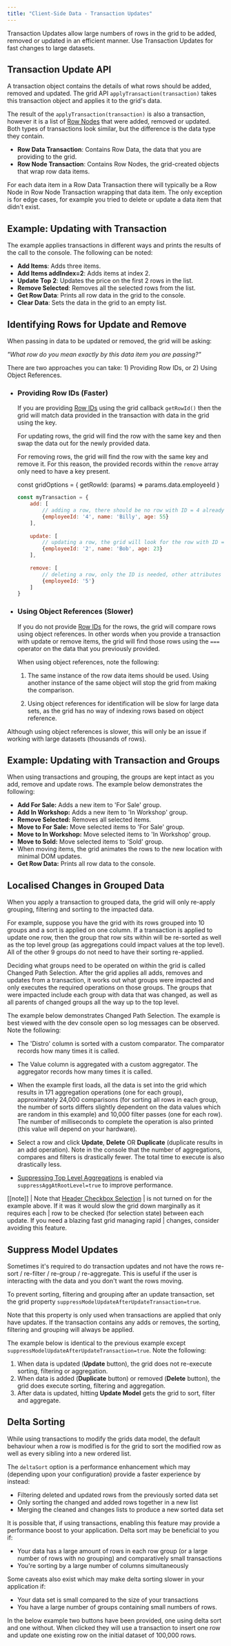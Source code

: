 ```yaml
---
title: "Client-Side Data - Transaction Updates"
---
```


Transaction Updates allow large numbers of rows in the grid to be added, removed or updated in an efficient manner. Use Transaction Updates for fast changes to large datasets.


## Transaction Update API

A transaction object contains the details of what rows should be added, removed and updated. The grid API `applyTransaction(transaction)` takes this transaction object and applies it to the grid's data.

<api-documentation source='grid-api/api.json' section='data' names='["applyTransaction"]' ></api-documentation>

The result of the `applyTransaction(transaction)` is also a transaction, however it is a list of [Row Nodes](/row-object/) that were added, removed or updated. Both types of transactions look similar, but the difference is the data type they contain.

- **Row Data Transaction**: Contains Row Data, the data that you are providing to the grid.
- **Row Node Transaction**: Contains Row Nodes, the grid-created objects that wrap row data items.

For each data item in a Row Data Transaction there will typically be a Row Node in Row Node Transaction wrapping that data item. The only exception is for edge cases, for example you tried to delete or update a data item that didn't exist.



## Example: Updating with Transaction

The example applies transactions in different ways and prints the results of the call to the console. The following can be noted:

- **Add Items**: Adds three items.
- **Add Items addIndex=2**: Adds items at index 2.
- **Update Top 2**: Updates the price on the first 2 rows in the list.
- **Remove Selected**: Removes all the selected rows from the list.
- **Get Row Data**: Prints all row data in the grid to the console.
- **Clear Data**: Sets the data in the grid to an empty list.

<grid-example title='Updating with Transaction' name='updating-with-transaction' type='generated'></grid-example>



## Identifying Rows for Update and Remove

When passing in data to be updated or removed, the grid will be asking:


_"What row do you mean exactly by this data item you are passing?"_

There are two approaches you can take: 1) Providing Row IDs, or 2) Using Object References.

- ### Providing Row IDs (Faster)

  If you are providing [Row IDs](/row-ids/) using the grid callback `getRowId()` then the grid will match data provided in the transaction with data in the grid using the key.

  For updating rows, the grid will find the row with the same key and then swap the data out for the
  newly provided data.

  For removing rows, the grid will find the row with the same key and remove it. For this reason, the
  provided records within the `remove` array only need to have a key present.

  <snippet>
  const gridOptions = {
      getRowId: (params) => params.data.employeeId
  }
  </snippet>

  ```js
  const myTransaction = {
      add: [
          // adding a row, there should be no row with ID = 4 already
          {employeeId: '4', name: 'Billy', age: 55}
      ],
      
      update: [
          // updating a row, the grid will look for the row with ID = 2 to update
          {employeeId: '2', name: 'Bob', age: 23}
      ],
      
      remove: [
          // deleting a row, only the ID is needed, other attributes (name, age) don't serve any purpose
          {employeeId: '5'}
      ]
  }
  ```


- ### Using Object References (Slower)

  If you do not provide [Row IDs](/row-ids/) for the rows, the grid will compare rows using object references. In other words when you provide a transaction with update or remove items, the grid will find those rows using the `===` operator on the data that you previously provided.

  When using object references, note the following:

  1. The same instance of the row data items should be used. Using another instance of the same object will stop the grid from making the comparison.

  1. Using object references for identification will be slow for large data sets, as the grid has no way of indexing rows based on object reference.

Although using object references is slower, this will only be an issue if working with large datasets (thousands of rows).


## Example: Updating with Transaction and Groups


When using transactions and grouping, the groups are kept intact as you add, remove and update rows. The example below demonstrates the following:

- **Add For Sale:** Adds a new item to 'For Sale' group.
- **Add In Workshop:** Adds a new item to 'In Workshop' group.
- **Remove Selected:** Removes all selected items.
- **Move to For Sale:** Move selected items to 'For Sale' group.
- **Move to In Workshop:** Move selected items to 'In Workshop' group.
- **Move to Sold:** Move selected items to 'Sold' group.
- When moving items, the grid animates the rows to the new location with minimal DOM updates.
- **Get Row Data:** Prints all row data to the console.


<grid-example title='Updating with Transaction and Groups' name='updating-with-transaction-and-groups' type='generated' options='{ "enterprise": true, "modules": ["clientside", "rowgrouping"] }'></grid-example>

## Localised Changes in Grouped Data

When you apply a transaction to grouped data, the grid will only re-apply grouping, filtering and sorting to the impacted data.

For example, suppose you have the grid with its rows grouped into 10 groups and a sort is applied on one column. If a transaction is applied to update one row, then the group that row sits within will be re-sorted as well as the top level group (as aggregations could impact values at the top level). All of the other 9 groups do not need to have their sorting re-applied.

Deciding what groups need to be operated on within the grid is called Changed Path Selection. After the grid applies all adds, removes and updates from a transaction, it works out what groups were impacted and only executes the required operations on those groups. The groups that were impacted include each group with data that was changed, as well as all parents of changed groups all the way up to the top level.

The example below demonstrates Changed Path Selection. The example is best viewed with the dev console open so log messages can be observed. Note the following:

- The 'Distro' column is sorted with a custom comparator. The comparator records how many times it is called.

- The Value column is aggregated with a custom aggregator. The aggregator records how many times it is called.

- When the example first loads, all the data is set into the grid which results in 171 aggregation operations (one for each group), approximately 24,000 comparisons (for sorting all rows in each group, the number of sorts differs slightly dependent on the data values which are random in this example) and 10,000 filter passes (one for each row). The number of milliseconds to complete the operation is also printed (this value will depend on your hardware).

- Select a row and click **Update**, **Delete** OR **Duplicate** (duplicate results in an add operation). Note in the console that the number of aggregations, compares and filters is drastically fewer. The total time to execute is also drastically less.

- [Suppressing Top Level Aggregations](/aggregation/#suppressing-top-level-aggregations) is enabled via `suppressAggAtRootLevel=true` to improve performance.

<grid-example title='Small Changes Big Data' name='small-changes-big-data' type='generated' options='{ "enterprise": true, "modules": ["clientside", "rowgrouping"] }'></grid-example>

[[note]]
| Note that [Header Checkbox Selection](/row-selection/#header-checkbox-selection)
| is not turned on for the example above. If it was it would slow the grid down marginally as it requires each
| row to be checked (for selection state) between each update. If you need a blazing fast grid managing rapid
| changes, consider avoiding this feature.


## Suppress Model Updates

Sometimes it's required to do transaction updates and not have the rows re-sort / re-filter / re-group / re-aggregate.
This is useful if the user is interacting with the data and you don't want the rows moving.

To prevent sorting, filtering and grouping after an update transaction, set the grid property
`suppressModelUpdateAfterUpdateTransaction=true`.

Note that this property is only used when transactions are applied that only have updates. If the transaction
contains any adds or removes, the sorting, filtering and grouping will always be applied.

The example below is identical to the previous example except `suppressModelUpdateAfterUpdateTransaction=true`.
Note the following:

1. When data is updated (**Update** button), the grid does not re-execute sorting, filtering or aggregation.
2. When data is added (**Duplicate** button) or removed (**Delete** button), the grid does execute sorting, filtering and aggregation.
3. After data is updated, hitting **Update Model** gets the grid to sort, filter and aggregate.

<grid-example title='Suppress Update Model' name='suppress-update-model' type='generated' options='{ "enterprise": true, "modules": ["clientside", "rowgrouping"] }'></grid-example>

## Delta Sorting

While using transactions to modify the grids data model, the default behaviour when a row is modified is for the grid to sort the modified row as well as every sibling into a new ordered list.

The `deltaSort` option is a performance enhancement which may (depending upon your configuration) provide a faster experience by instead:
- Filtering deleted and updated rows from the previously sorted data set
- Only sorting the changed and added rows together in a new list
- Merging the cleaned and changes lists to produce a new sorted data set

It is possible that, if using transactions, enabling this feature may provide a performance boost to your application. Delta sort may be beneficial to you if:
- Your data has a large amount of rows in each row group (or a large number of rows with no grouping) and comparatively small transactions
- You're sorting by a large number of columns simultaneously

Some caveats also exist which may make delta sorting slower in your application if:
- Your data set is small compared to the size of your transactions
- You have a large number of groups containing small numbers of rows.

In the below example two buttons have been provided, one using delta sort and one without. When clicked they will use a transaction to insert one row and update one existing row on the initial dataset of 100,000 rows.

<grid-example title='Delta Sorting' name='delta-sorting' type='generated' options='{ "enterprise": true, "modules": ["clientside", "rowgrouping"] }'></grid-example>